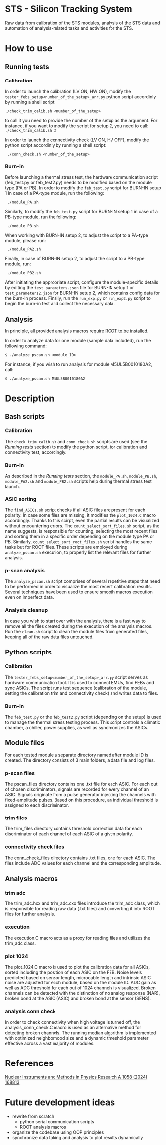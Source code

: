 # STS - Silicon Tracking System
Raw data from calibration of the STS modules, analysis of the STS data and automation of analysis-related tasks and activities for the STS.
# How to use
## Running tests 
### Calibration
In order to launch the calibration (LV ON, HW ON), modify the `tester_febs_setup<number_of_the_setup>_arr.py` python script accordinly by running a shell script:
```
./check_trim_calib.sh <number_of_the_setup>
```
to call it you need to provide the number of the setup as the argument. For instance, if you want to modify the script for setup 2, you need to call:
`` ./check_trim_calib.sh 2
``


In order to launch the connectivity check (LV ON, HV OFF), modify the python script accordinly by running a shell script:
```
 ./conn_check.sh <number_of_the_setup>
```
### Burn-in
Before launching a thermal stress test, the hardware communication script (feb_test.py or feb_test2.py) needs to be modified based on the module type (PA or PB). 
In order to modify the `feb_test.py` script for BURN-IN setup 1 in case of a PA-type module, run the following:
```
 ./module_PA.sh
```
Similarly, to modify the `feb_test.py` script for BURN-IN setup 1 in case of a PB-type module, run the following:
```
 ./module_PB.sh
```
When working with BURN-IN setup 2, to adjust the script to a PA-type module, please run:
```
 ./module_PA2.sh
```
Finally, in case of BURN-IN setup 2, to adjust the script to a PB-type module, run:
```
 ./module_PB2.sh
```
After initiating the appropriate script, configure the module-specific details by editing the `test_parameters.json` file for BURN-IN setup 1 or `test_parameters2.json` for BURN-IN setup 2, which contains config data for the burn-in process. Finally, run the `run_exp.py` or `run_exp2.py` script to begin the burn-in test and collect the necessary data.
## Analysis
In principle, all provided analysis macros require [ROOT to be installed](https://root.cern/install/).

In order to analyze data for one module (sample data included), run the following command:
```
$ ./analyze_pscan.sh <module_ID>
```
For instance, if you wish to run analysis for module M5UL5B0010180A2, call:


``
$ ./analyze_pscan.sh M5UL5B0010180A2
``
# Description
## Bash scripts
### Calibration
The `check_trim_calib.sh` and `conn_check.sh` scripts are used (see the *Running tests* section) to modify the python script, for calibration and connectivity test, accordingly.
### Burn-in
As described in the *Running tests* section, the `module_PA.sh`, `module_PB.sh`, `module_PA2.sh` and `module_PB2.sh` scripts help during thermal stress test launch.
### ASIC sorting
The `find_ASICs.sh` script checks if all ASIC files are present for each polarity. In case some files are missing, it modifies the `plot_1024.C` macro accordingly. Thanks to this scirpt, even the partial results can be visualized without encountering errors.
The `count_select_sort_files.sh` script, as the name suggests, is responsible for counting, selecting the most recent files and sorting them in a specific order depending on the module type PA or PB. Similarly, `count_select_sort_root_files.sh` script handles the same tasks but for ROOT files. These scripts are employed during `analyze_pscan.sh` execution, to properly list the relevant files for further analysis.
### p-scan analysis
The `analyze_pscan.sh` script comprises of several repetitive steps that need to be performed in order to visualize the most recent calibration results. Several techniques have been used to ensure smooth macros execution even on imperfect data.
### Analysis cleanup 
In case you wish to start over with the analysis, there is a fast way to remove all the files created during the execution of the analysis macros. Run the `clean.sh` script to clean the module files from generated files, keeping all of the raw data files untouched.
## Python scripts
### Calibration
The `tester_febs_setup<number_of_the_setup>_arr.py` script serves as hardware communication tool. It is used to connect EMUs, find FEBs and sync ASICs. The script runs test sequence (calibration of the module, setting the calibration trim and connectivity check) and writes data to files. 
### Burn-in
The `feb_test.py` or the `feb_test2.py` script (depending on the setup) is used to manage the thermal stress testing process. This script controls a climatic chamber, a chiller, power supplies, as well as synchronizes the ASICs. 
## Module files
For each tested module a separate directory named after module ID is created. The directory consists of 3 main folders, a data file and log files. 
### p-scan files
The pscan_files directory contains one .txt file for each ASIC. For each out of chosen discriminators, signals are recorded for every channel of an ASIC. Signals originate from a pulse generator injecting the channels with fixed-amplitude pulses. Based on this procedure, an individual threshold is assigned to each discriminator.
### trim files
The trim_files directory contains threshold correction data for each discriminator of each channel of each ASIC of a given polarity.
### connectivity check files
The conn_check_files directory contains .txt files, one for each ASIC. The files include ADC values for each channel and the corresponding amplitude. 
## Analysis macros
### trim adc
The trim_adc.hxx and trim_adc.cxx files introduce the trim_adc class, which is responsible for reading raw data (.txt files) and converting it into ROOT files for further analysis.
### execution
The execution.C macro acts as a proxy for reading files and utilizes the trim_adc class.
### plot 1024
The plot_1024.C macro is used to plot the calibration data for all ASICs, sorted including the position of each ASIC on the FEB. Noise levels predicted based on sensor length, microcable length and intrinsic ASIC noise are adjusted for each module, based on the module ID. ADC gain as well as ADC threshold for each out of 1024 channels is visualized. Broken channels can be detected with the distinction of no analog response (NAR), broken bond at the ASIC (ASIC) and broken bond at the sensor (SENS).
### analysis conn check
In order to check connectivity when high voltage is turned off, the analysis_conn_check.C macro is used as an alternative method for detecting broken channels. The running median algorithm is implemented with optimized neighborhood size and a dynamic threshold parameter effective across a vast majority of modules.
# References 
[Nuclear Instruments and Methods in Physics Research A 1058 (2024) 168813](https://doi.org/10.1016/j.nima.2023.168813)
# Future development ideas
* rewrite from scratch
  + python serial communication scripts 
  + ROOT analysis macros
* organize the codebase using OOP principles
* synchronize data taking and analysis to plot results dynamically
